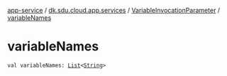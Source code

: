 [app-service](../../index.md) / [dk.sdu.cloud.app.services](../index.md) / [VariableInvocationParameter](index.md) / [variableNames](./variable-names.md)

# variableNames

`val variableNames: `[`List`](https://kotlinlang.org/api/latest/jvm/stdlib/kotlin.collections/-list/index.html)`<`[`String`](https://kotlinlang.org/api/latest/jvm/stdlib/kotlin/-string/index.html)`>`
